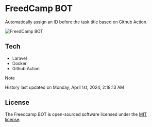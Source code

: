 # FreedCamp BOT

Automatically assign an ID before the task title based on Github Action.

![FreedCamp BOT](https://repository-images.githubusercontent.com/737932867/7d34798b-2680-471c-b089-a78a718d3d6a)

## Tech

- Laravel
- Docker
- Github Action

> [!NOTE]  
> History last updated on Monday, April 1st, 2024, 2:18:13 AM

## License

The Freedcamp BOT is open-sourced software licensed under the [MIT license](https://opensource.org/licenses/MIT).
